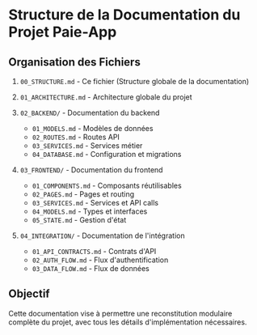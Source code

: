 # Structure de la Documentation du Projet Paie-App

## Organisation des Fichiers

1. `00_STRUCTURE.md` - Ce fichier (Structure globale de la documentation)
2. `01_ARCHITECTURE.md` - Architecture globale du projet
3. `02_BACKEND/` - Documentation du backend
   - `01_MODELS.md` - Modèles de données
   - `02_ROUTES.md` - Routes API
   - `03_SERVICES.md` - Services métier
   - `04_DATABASE.md` - Configuration et migrations
   
4. `03_FRONTEND/` - Documentation du frontend
   - `01_COMPONENTS.md` - Composants réutilisables
   - `02_PAGES.md` - Pages et routing
   - `03_SERVICES.md` - Services et API calls
   - `04_MODELS.md` - Types et interfaces
   - `05_STATE.md` - Gestion d'état
   
5. `04_INTEGRATION/` - Documentation de l'intégration
   - `01_API_CONTRACTS.md` - Contrats d'API
   - `02_AUTH_FLOW.md` - Flux d'authentification
   - `03_DATA_FLOW.md` - Flux de données

## Objectif
Cette documentation vise à permettre une reconstitution modulaire complète du projet, avec tous les détails d'implémentation nécessaires.
